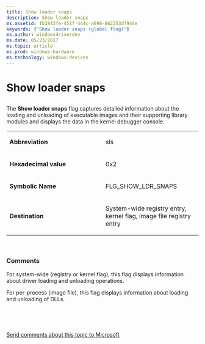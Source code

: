 ```yaml
---
title: Show loader snaps
description: Show loader snaps
ms.assetid: fb3843fe-451f-444c-a690-862253df944e
keywords: ["Show loader snaps (global flag)"]
ms.author: windowsdriverdev
ms.date: 05/23/2017
ms.topic: article
ms.prod: windows-hardware
ms.technology: windows-devices
---
```


# Show loader snaps


## <span id="ddk_show_loader_snaps_dtools"></span><span id="DDK_SHOW_LOADER_SNAPS_DTOOLS"></span>


The **Show loader snaps** flag captures detailed information about the loading and unloading of executable images and their supporting library modules and displays the data in the kernel debugger console.

<table>
<colgroup>
<col width="50%" />
<col width="50%" />
</colgroup>
<tbody>
<tr class="odd">
<td align="left"><p><strong>Abbreviation</strong></p></td>
<td align="left"><p>sls</p></td>
</tr>
<tr class="even">
<td align="left"><p><strong>Hexadecimal value</strong></p></td>
<td align="left"><p>0x2</p></td>
</tr>
<tr class="odd">
<td align="left"><p><strong>Symbolic Name</strong></p></td>
<td align="left"><p>FLG_SHOW_LDR_SNAPS</p></td>
</tr>
<tr class="even">
<td align="left"><p><strong>Destination</strong></p></td>
<td align="left"><p>System-wide registry entry, kernel flag, image file registry entry</p></td>
</tr>
</tbody>
</table>

 

### <span id="comments"></span><span id="COMMENTS"></span>Comments

For system-wide (registry or kernel flag), this flag displays information about driver loading and unloading operations.

For per-process (image file), this flag displays information about loading and unloading of DLLs.

 

 

[Send comments about this topic to Microsoft](mailto:wsddocfb@microsoft.com?subject=Documentation%20feedback%20[debugger\debugger]:%20Show%20loader%20snaps%20%20RELEASE:%20%285/15/2017%29&body=%0A%0APRIVACY%20STATEMENT%0A%0AWe%20use%20your%20feedback%20to%20improve%20the%20documentation.%20We%20don't%20use%20your%20email%20address%20for%20any%20other%20purpose,%20and%20we'll%20remove%20your%20email%20address%20from%20our%20system%20after%20the%20issue%20that%20you're%20reporting%20is%20fixed.%20While%20we're%20working%20to%20fix%20this%20issue,%20we%20might%20send%20you%20an%20email%20message%20to%20ask%20for%20more%20info.%20Later,%20we%20might%20also%20send%20you%20an%20email%20message%20to%20let%20you%20know%20that%20we've%20addressed%20your%20feedback.%0A%0AFor%20more%20info%20about%20Microsoft's%20privacy%20policy,%20see%20http://privacy.microsoft.com/default.aspx. "Send comments about this topic to Microsoft")




